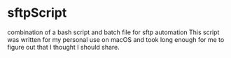# sftpScript
combination of a bash script and batch file for sftp automation
This script was written for my personal use on macOS and took long enough for me to figure out that I thought I should share. 
